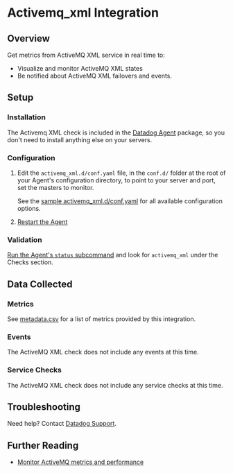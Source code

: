 # Activemq_xml Integration

## Overview

Get metrics from ActiveMQ XML service in real time to:

* Visualize and monitor ActiveMQ XML states
* Be notified about ActiveMQ XML failovers and events.

## Setup
### Installation

The Activemq XML check is included in the [Datadog Agent][1] package, so you don't need to install anything else on your servers.

### Configuration

1. Edit the `activemq_xml.d/conf.yaml` file, in the `conf.d/` folder at the root of your Agent's configuration directory, to point to your server and port, set the masters to monitor.

    See the [sample activemq_xml.d/conf.yaml][2] for all available configuration options.

2. [Restart the Agent][7]

### Validation

[Run the Agent's `status` subcommand][3] and look for `activemq_xml` under the Checks section.

## Data Collected
### Metrics
See [metadata.csv][4] for a list of metrics provided by this integration.

### Events
The ActiveMQ XML check does not include any events at this time.

### Service Checks
The ActiveMQ XML check does not include any service checks at this time.

## Troubleshooting
Need help? Contact [Datadog Support][5].

## Further Reading

* [Monitor ActiveMQ metrics and performance][6]


[1]: https://app.datadoghq.com/account/settings#agent
[2]: https://github.com/DataDog/integrations-core/blob/master/activemq_xml/datadog_checks/activemq_xml/data/conf.yaml.example
[3]: https://docs.datadoghq.com/agent/faq/agent-commands/#agent-status-and-information
[4]: https://github.com/DataDog/integrations-core/blob/master/activemq_xml/metadata.csv
[5]: http://docs.datadoghq.com/help/
[6]: https://www.datadoghq.com/blog/monitor-activemq-metrics-performance/
[7]: https://docs.datadoghq.com/agent/faq/agent-commands/#start-stop-restart-the-agent
[8]: https://github.com/DataDog/integrations-core/blob/master/docs/index.md
